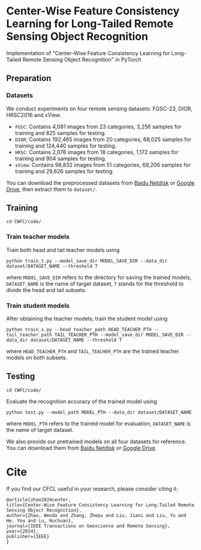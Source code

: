 # Center-Wise Feature Consistency Learning for Long-Tailed Remote Sensing Object Recognition
  Implementation of "Center-Wise Feature Consistency Learning for Long-Tailed Remote Sensing Object Recognition" in PyTorch

## Preparation
### Datasets
  We conduct experiments on four remote sensing datasets: FGSC-23, DIOR, HRSC2016 and xView.

  - `FGSC`: Contains 4,081 images from 23 categories, 3,256 samples for training and 825 samples for testing.  
  - `DIOR`: Contains 192,465 images from 20 categories, 68,025 samples for training and 124,440 samples for testing.
  - `HRSC`: Contains 2,076 images from 18 categories, 1,172 samples for training and 904 samples for testing.
  - `xView`: Contains 98,832 images from 51 categories, 69,206 samples for training and 29,626 samples for testing.

  You can download the preprocessed datasets from [Baidu Netdisk](https://pan.baidu.com/s/1xQFNwlIa_cIKEQIyoIiHZQ?pwd=bc6e) or [Google Drive](https://drive.google.com/drive/folders/1Wonc7KJhshIT2WLY23k5o86wIASXsK_A?usp=sharing), then extract them to `dataset/`.

## Training
  ```
  cd CWFC/code/
  ```

### Train teacher models
  Train both head and tail teacher models using  
  ```
  python train_t.py --model_save_dir MODEL_SAVE_DIR --data_dir dataset/DATASET_NAME --threshold T
  ```
  where `MODEL_SAVE_DIR` refers to the directory for saving the trained models, `DATASET_NAME` is the name of target dataset, `T` stands for the threshold to divide the head and tail subsets.

### Train student models
  After obtaining the teacher models, train the student model using
  ```
  python train_s.py --head_teacher_path HEAD_TEACHER_PTH --tail_teacher_path TAIL_TEACHER_PTH --model_save_dir MODEL_SAVE_DIR --data_dir dataset/DATASET_NAME --threshold T
  ```
  where `HEAD_TEACHER_PTH` and `TAIL_TEACHER_PTH` are the trained teacher models on both subsets.

## Testing
  ```
  cd CWFC/code/
  ```

  Evaluate the recognition accuracy of the trained model using
  ```
  python test.py --model_path MODEL_PTH --data_dir dataset/DATASET_NAME
  ```
  where `MODEL_PTH` refers to the trained model for evaluation, `DATASET_NAME` is the name of target dataset.

  We also provide our pretrained models on all four datasets for reference. You can download them from [Baidu Netdisk](https://pan.baidu.com/s/1tbdSEUR82GCIlCfw8RYTxw?pwd=i7i1) or [Google Drive](https://drive.google.com/drive/folders/1M1zU6niofurHY4nvCCMFJavrBPSeQ9z6?usp=sharing).

# Cite

  If you find our CFCL useful in your research, please consider citing it: 

  ```
  @article{zhao2024center,
  title={Center-Wise Feature Consistency Learning for Long-Tailed Remote Sensing Object Recognition},
  author={Zhao, Wenda and Zhang, Zhepu and Liu, Jiani and Liu, Yu and He, You and Lu, Huchuan},
  journal={IEEE Transactions on Geoscience and Remote Sensing},
  year={2024},
  publisher={IEEE}
  }
  ```
